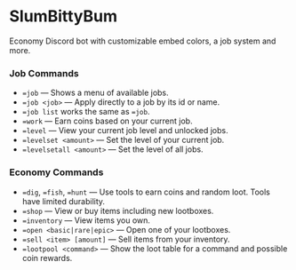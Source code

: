 # SlumBittyBum

Economy Discord bot with customizable embed colors, a job system and more.

### Job Commands

- `=job` &mdash; Shows a menu of available jobs.
- `=job <job>` &mdash; Apply directly to a job by its id or name.
- `=job list` works the same as `=job`.
- `=work` &mdash; Earn coins based on your current job.
- `=level` &mdash; View your current job level and unlocked jobs.
- `=levelset <amount>` &mdash; Set the level of your current job.
- `=levelsetall <amount>` &mdash; Set the level of all jobs.

### Economy Commands

- `=dig`, `=fish`, `=hunt` &mdash; Use tools to earn coins and random loot. Tools have limited durability.
- `=shop` &mdash; View or buy items including new lootboxes.
- `=inventory` &mdash; View items you own.
- `=open <basic|rare|epic>` &mdash; Open one of your lootboxes.
- `=sell <item> [amount]` &mdash; Sell items from your inventory.
- `=lootpool <command>` &mdash; Show the loot table for a command and possible coin rewards.
